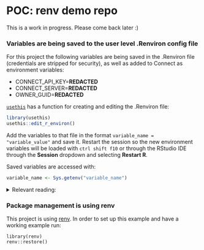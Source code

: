 # POC: renv demo repo

This is a work in progress. Please come back later :) 

### Variables are being saved to the user level .Renviron config file

For this project the following variables are being saved in the .Renviron file (credentials are stripped for security), as well as added to Connect as environment variables: 

 - CONNECT_API_KEY=**REDACTED**
 - CONNECT_SERVER=**REDACTED**
 - OWNER_GUID=**REDACTED**

[`usethis`](https://usethis.r-lib.org/) has a function for creating and editing the .Renviron file: 

```r
library(usethis)
usethis::edit_r_environ()
```

Add the variables to that file in the format `variable_name = "variable_value"` and save it. Restart the session so the new environment variables will be loaded with `ctrl shift f10` or through the RStudio IDE through the **Session** dropdown and selecting **Restart R**. 

Saved variables are accessed with:

```r
variable_name <- Sys.getenv("variable_name")
```

<details>
  <summary>Relevant reading:</summary>

When working in a more complex environment structure where separate project, site, and user environments are being used [this support article has useful information](https://support.rstudio.com/hc/en-us/articles/360047157094-Managing-R-with-Rprofile-Renviron-Rprofile-site-Renviron-site-rsession-conf-and-repos-conf) with a [deeper dive into R's startup here](https://rviews.rstudio.com/2017/04/19/r-for-enterprise-understanding-r-s-startup/).

</details>

### Package management is using renv

This project is using [renv](https://rstudio.github.io/renv/articles/collaborating.html). In order to set up this example and have a working example run: 

```
library(renv)
renv::restore()
```





